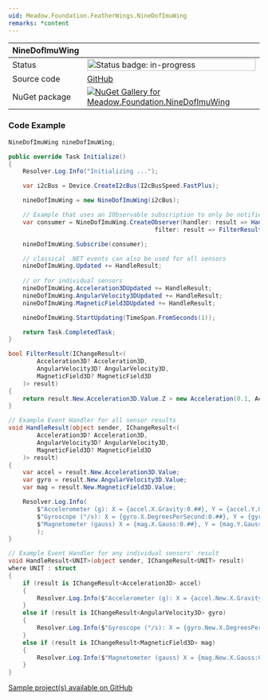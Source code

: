 ```yaml
---
uid: Meadow.Foundation.FeatherWings.NineDofImuWing
remarks: *content
---
```


| NineDofImuWing | |
|--------|--------|
| Status | <img src="https://img.shields.io/badge/InProgress-yellow" style="width: auto; height: -webkit-fill-available;" alt="Status badge: in-progress" /> |
| Source code | [GitHub](https://github.com/WildernessLabs/Meadow.Foundation.FeatherWings/tree/main/Source/NineDofImuWing) |
| NuGet package | <a href="https://www.nuget.org/packages/Meadow.Foundation.NineDofImuWing/" target="_blank"><img src="https://img.shields.io/nuget/v/Meadow.Foundation.NineDofImuWing.svg?label=Meadow.Foundation.NineDofImuWing" alt="NuGet Gallery for Meadow.Foundation.NineDofImuWing" /></a> |
### Code Example

```csharp
NineDofImuWing nineDofImuWing;

public override Task Initialize()
{
    Resolver.Log.Info("Initializing ...");

    var i2cBus = Device.CreateI2cBus(I2cBusSpeed.FastPlus);

    nineDofImuWing = new NineDofImuWing(i2cBus);

    // Example that uses an IObservable subscription to only be notified when the filter is satisfied
    var consumer = NineDofImuWing.CreateObserver(handler: result => HandleResult(this, result),
                                         filter: result => FilterResult(result));

    nineDofImuWing.Subscribe(consumer);

    // classical .NET events can also be used for all sensors
    nineDofImuWing.Updated += HandleResult;
    
    // or for individual sensors
    nineDofImuWing.Acceleration3DUpdated += HandleResult;
    nineDofImuWing.AngularVelocity3DUpdated += HandleResult;
    nineDofImuWing.MagneticField3DUpdated += HandleResult;

    nineDofImuWing.StartUpdating(TimeSpan.FromSeconds(1));

    return Task.CompletedTask;
}

bool FilterResult(IChangeResult<(
        Acceleration3D? Acceleration3D, 
        AngularVelocity3D? AngularVelocity3D, 
        MagneticField3D? MagneticField3D
    )> result)
{
    return result.New.Acceleration3D.Value.Z > new Acceleration(0.1, Acceleration.UnitType.Gravity);
}

// Example Event Handler for all sensor results
void HandleResult(object sender, IChangeResult<(
        Acceleration3D? Acceleration3D, 
        AngularVelocity3D? AngularVelocity3D, 
        MagneticField3D? MagneticField3D
    )> result)
{
    var accel = result.New.Acceleration3D.Value;
    var gyro = result.New.AngularVelocity3D.Value;
    var mag = result.New.MagneticField3D.Value;

    Resolver.Log.Info(
        $"Accelerometer (g): X = {accel.X.Gravity:0.##}, Y = {accel.Y.Gravity:0.##}, Z = {accel.Z.Gravity:0.##}; " +
        $"Gyroscope (°/s): X = {gyro.X.DegreesPerSecond:0.##}, Y = {gyro.Y.DegreesPerSecond:0.##}, Z = {gyro.Z.DegreesPerSecond:0.##}; " +
        $"Magnetometer (gauss) X = {mag.X.Gauss:0.##}, Y = {mag.Y.Gauss:0.##}, Z = {mag.Z.Gauss:0.##}"
        );
}

// Example Event Handler for any individual sensors' result
void HandleResult<UNIT>(object sender, IChangeResult<UNIT> result) 
where UNIT : struct
{
    if (result is IChangeResult<Acceleration3D> accel)
    {
        Resolver.Log.Info($"Accelerometer (g): X = {accel.New.X.Gravity:0.##}, Y = {accel.New.Y.Gravity:0.##}, Z = {accel.New.Z.Gravity:0.##}");
    }
    else if (result is IChangeResult<AngularVelocity3D> gyro)
    {
        Resolver.Log.Info($"Gyroscope (°/s): X = {gyro.New.X.DegreesPerSecond:0.##}, Y = {gyro.New.Y.DegreesPerSecond:0.##}, Z = {gyro.New.Z.DegreesPerSecond:0.##};");
    }
    else if (result is IChangeResult<MagneticField3D> mag)
    {
        Resolver.Log.Info($"Magnetometer (gauss) X = {mag.New.X.Gauss:0.##}, Y = {mag.New.Y.Gauss:0.##}, Z = {mag.New.Z.Gauss:0.##}");
    }
}

```

[Sample project(s) available on GitHub](https://github.com/WildernessLabs/Meadow.Foundation.FeatherWings/tree/main/Source/NineDofImuWing/Sample/NineDofImuWing_Sample)


